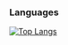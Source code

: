 ### Languages
[![Top Langs](https://github-readme-stats.vercel.app/api/top-langs/?username=edwardglockner)](https://github.com/edwardglockner/github-readme-stats)


<!--
**EdwardGlockner/EdwardGlockner** is a ✨ _special_ ✨ repository because its `README.md` (this file) appears on your GitHub profile.

